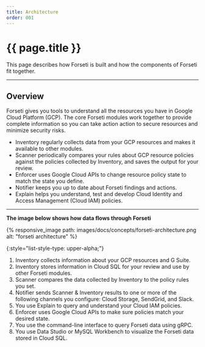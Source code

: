 ```yaml
---
title: Architecture
order: 001
---
```


# {{ page.title }}

This page describes how Forseti is built and how the components of Forseti fit
together.

---

## Overview

Forseti gives you tools to understand all the resources you have in Google Cloud
Platform (GCP). The core Forseti modules work together to provide complete
information so you can take action action to secure resources and minimize
security risks.

 * Inventory regularly collects data from your GCP resources and makes it
   available to other modules.
 * Scanner periodically compares your rules about GCP resource policies against
   the policies collected by Inventory, and saves the output for your review.
 * Enforcer uses Google Cloud APIs to change resource policy state to match the
   state you define.
 * Notifier keeps you up to date about Forseti findings and actions.
 * Explain helps you understand, test and develop Cloud Identity and Access
   Management (Cloud IAM) policies.

---

**The image below shows how data flows through Forseti**

{% responsive_image path: images/docs/concepts/forseti-architecture.png alt: "forseti architecture" %}

{:style="list-style-type: upper-alpha;"}

 1. Inventory collects information about your GCP resources and G Suite.
 1. Inventory stores information in Cloud SQL for your review and use by other
    Forseti modules.
 1. Scanner compares the data collected by Inventory to the policy rules you
    set.
 1. Notifier sends Scanner & Inventory results to one or more of the following channels you
    configure: Cloud Storage, SendGrid, and Slack.
 1. You use Explain to query and understand your Cloud IAM policies.
 1. Enforcer uses Google Cloud APIs to make sure policies match your desired
    state.
 1. You use the command-line interface to query Forseti data using gRPC.
 1. You use Data Studio or MySQL Workbench to visualize the Forseti data stored
    in Cloud SQL.
